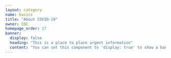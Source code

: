 ```yaml
---
layout: category
name: basics
title: "About COVID-19"
owner: CDC
homepage_order: 17
banner:
  display: false
  heading: "This is a place to place urgent information"
  content: "You can set this component to 'display: true' to show a banner at the top of the page."
---
```

